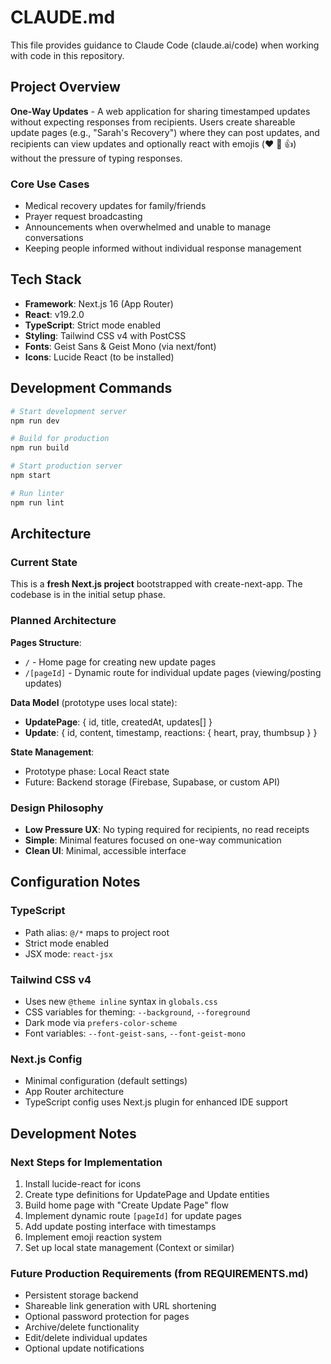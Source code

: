 # CLAUDE.md

This file provides guidance to Claude Code (claude.ai/code) when working with code in this repository.

## Project Overview

**One-Way Updates** - A web application for sharing timestamped updates without expecting responses from recipients. Users create shareable update pages (e.g., "Sarah's Recovery") where they can post updates, and recipients can view updates and optionally react with emojis (❤️ 🙏 👍) without the pressure of typing responses.

### Core Use Cases
- Medical recovery updates for family/friends
- Prayer request broadcasting
- Announcements when overwhelmed and unable to manage conversations
- Keeping people informed without individual response management

## Tech Stack

- **Framework**: Next.js 16 (App Router)
- **React**: v19.2.0
- **TypeScript**: Strict mode enabled
- **Styling**: Tailwind CSS v4 with PostCSS
- **Fonts**: Geist Sans & Geist Mono (via next/font)
- **Icons**: Lucide React (to be installed)

## Development Commands

```bash
# Start development server
npm run dev

# Build for production
npm run build

# Start production server
npm start

# Run linter
npm run lint
```

## Architecture

### Current State
This is a **fresh Next.js project** bootstrapped with create-next-app. The codebase is in the initial setup phase.

### Planned Architecture

**Pages Structure**:
- `/` - Home page for creating new update pages
- `/[pageId]` - Dynamic route for individual update pages (viewing/posting updates)

**Data Model** (prototype uses local state):
- **UpdatePage**: { id, title, createdAt, updates[] }
- **Update**: { id, content, timestamp, reactions: { heart, pray, thumbsup } }

**State Management**:
- Prototype phase: Local React state
- Future: Backend storage (Firebase, Supabase, or custom API)

### Design Philosophy
- **Low Pressure UX**: No typing required for recipients, no read receipts
- **Simple**: Minimal features focused on one-way communication
- **Clean UI**: Minimal, accessible interface

## Configuration Notes

### TypeScript
- Path alias: `@/*` maps to project root
- Strict mode enabled
- JSX mode: `react-jsx`

### Tailwind CSS v4
- Uses new `@theme inline` syntax in `globals.css`
- CSS variables for theming: `--background`, `--foreground`
- Dark mode via `prefers-color-scheme`
- Font variables: `--font-geist-sans`, `--font-geist-mono`

### Next.js Config
- Minimal configuration (default settings)
- App Router architecture
- TypeScript config uses Next.js plugin for enhanced IDE support

## Development Notes

### Next Steps for Implementation
1. Install lucide-react for icons
2. Create type definitions for UpdatePage and Update entities
3. Build home page with "Create Update Page" flow
4. Implement dynamic route `[pageId]` for update pages
5. Add update posting interface with timestamps
6. Implement emoji reaction system
7. Set up local state management (Context or similar)

### Future Production Requirements (from REQUIREMENTS.md)
- Persistent storage backend
- Shareable link generation with URL shortening
- Optional password protection for pages
- Archive/delete functionality
- Edit/delete individual updates
- Optional update notifications